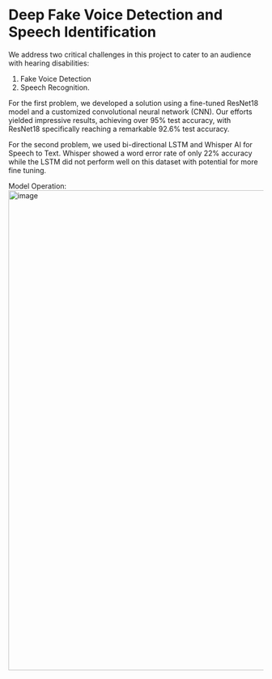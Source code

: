 # Deep Fake Voice Detection and Speech Identification 

We address two critical challenges in this project to cater to an audience with hearing disabilities:
1. Fake Voice Detection
2. Speech Recognition.

For the first problem, we developed a solution using a fine-tuned ResNet18 model and a customized convolutional
neural network (CNN). Our efforts yielded impressive results, achieving over 95% test accuracy, with ResNet18 specifically reaching a remarkable 92.6% test accuracy.

For the second problem, we used bi-directional LSTM and Whisper AI for Speech to Text. Whisper showed a word error rate of only 22% accuracy while the LSTM did not perform well on this dataset with potential for more fine tuning.

Model Operation:
<img width="949" alt="image" src="https://github.com/roshar29000/deepfakevoicedetection/assets/145290171/23c49880-4eec-4909-b91b-d0370fa742dc">

